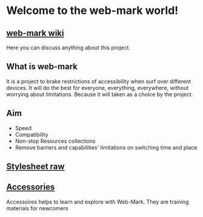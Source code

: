 # Welcome to the web-mark world!
## <a href="https://github.com/amalbenny/web-mark/wiki">web-mark wiki</a>
Here you can discuss anything about this project.

## What is web-mark
It is a project to brake restrictions of accessibility when surf over different devices.
 It will do the best for everyone, everything, everywhere, without worrying about limitations.
 Because it will taken as a choice by the project.

## Aim
- Speed
- Compatibility
- Non-stop Resources collections
- Remove barriers and capabilities' limitations on switching time and place
## <a href="https://github.com/amalbenny/web-mark/blob/main/stylesheet.css">Stylesheet raw</a>
## <a href="accessoires/">Accessories</a>
Accessoires helps to learn and explore with Web-Mark. They are training materials for newcomers
